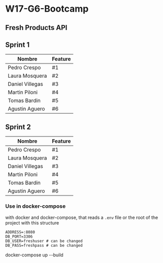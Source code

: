 # W17-G6-Bootcamp

## Fresh Products API

## Sprint 1

| Nombre           | Feature    |
|------------------|------------|
| Pedro Crespo     |    #1      |
| Laura Mosquera   |    #2      |
| Daniel Villegas  |    #3      |
| Martin Piloni    |    #4      |
| Tomas Bardin     |    #5      |
| Agustin Aguero   |    #6      |


## Sprint 2

| Nombre           | Feature    |
|------------------|------------|
| Pedro Crespo     |    #1      |
| Laura Mosquera   |    #2      |
| Daniel Villegas  |    #3      |
| Martin Piloni    |    #4      |
| Tomas Bardin     |    #5      |
| Agustin Aguero   |    #6      |


### Use in docker-compose

with docker and docker-compose, that reads a `.env` file or the root of the project with this structure

```
ADDRESS=:8080
DB_PORT=3306
DB_USER=freshuser # can be changed
DB_PASS=freshpass # can be changed
```
docker-compose up --build